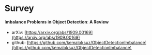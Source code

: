 
# Survey  

#### Imbalance Problems in Object Detection: A Review  

- arXiv: [https://arxiv.org/abs/1909.00169](https://arxiv.org/abs/1909.00169)
- github: [https://github.com/kemaloksuz/ObjectDetectionImbalance](https://github.com/kemaloksuz/ObjectDetectionImbalance)

